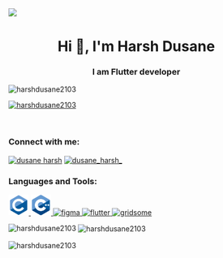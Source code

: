 <img src="https://user-images.githubusercontent.com/70710884/146620165-b5b81a57-8247-40b7-9ae9-12fcd1965af4.png">
<h1 align="center">Hi 👋, I'm Harsh Dusane</h1>
<h3 align="center">I am Flutter developer</h3>

<p align="left"> <img src="https://komarev.com/ghpvc/?username=harshdusane2103&label=Profile%20views&color=0e75b6&style=flat" alt="harshdusane2103" /> </p>

<p align="left"> <a href="https://github.com/ryo-ma/github-profile-trophy"><img src="https://github-profile-trophy.vercel.app/?username=harshdusane2103" alt="harshdusane2103" /></a> </p>

<p align="left"> <a href="https://twitter.com/" target="blank"><img src="https://img.shields.io/twitter/follow/?logo=twitter&style=for-the-badge" alt="" /></a> </p>

<h3 align="left">Connect with me:</h3>
<p align="left">
<a href="https://www.linkedin.com/in/harsh-dusane-b560102a9/" target="blank"><img align="center" src="https://raw.githubusercontent.com/rahuldkjain/github-profile-readme-generator/master/src/images/icons/Social/linked-in-alt.svg" alt="dusane harsh" height="30" width="40" /></a>
<a href="https://instagram.com/dusane_harsh_" target="blank"><img align="center" src="https://raw.githubusercontent.com/rahuldkjain/github-profile-readme-generator/master/src/images/icons/Social/instagram.svg" alt="dusane_harsh_" height="30" width="40" /></a>
</p>

<h3 align="left">Languages and Tools:</h3>
<p align="left"> <a href="https://www.cprogramming.com/" target="_blank" rel="noreferrer"> <img src="https://raw.githubusercontent.com/devicons/devicon/master/icons/c/c-original.svg" alt="c" width="40" height="40"/> </a> <a href="https://www.w3schools.com/cpp/" target="_blank" rel="noreferrer"> <img src="https://raw.githubusercontent.com/devicons/devicon/master/icons/cplusplus/cplusplus-original.svg" alt="cplusplus" width="40" height="40"/> </a> <a href="https://www.figma.com/" target="_blank" rel="noreferrer"> <img src="https://www.vectorlogo.zone/logos/figma/figma-icon.svg" alt="figma" width="40" height="40"/> </a> <a href="https://flutter.dev" target="_blank" rel="noreferrer"> <img src="https://www.vectorlogo.zone/logos/flutterio/flutterio-icon.svg" alt="flutter" width="40" height="40"/> </a> <a href="https://gridsome.org/" target="_blank" rel="noreferrer"> <img src="https://www.vectorlogo.zone/logos/gridsome/gridsome-icon.svg" alt="gridsome" width="40" height="40"/> </a> </p>

<p><img align="left" src="https://github-readme-stats.vercel.app/api/top-langs?username=harshdusane2103&show_icons=true&locale=en&layout=compact" alt="harshdusane2103" /></p>

<p>&nbsp;<img align="center" src="https://github-readme-stats.vercel.app/api?username=harshdusane2103&show_icons=true&locale=en" alt="harshdusane2103" /></p>

<p><img align="center" src="https://github-readme-streak-stats.herokuapp.com/?user=harshdusane2103&" alt="harshdusane2103" /></p>
